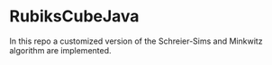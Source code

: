 # RubiksCubeJava
In this repo a customized version of the Schreier-Sims and Minkwitz algorithm are implemented. 
